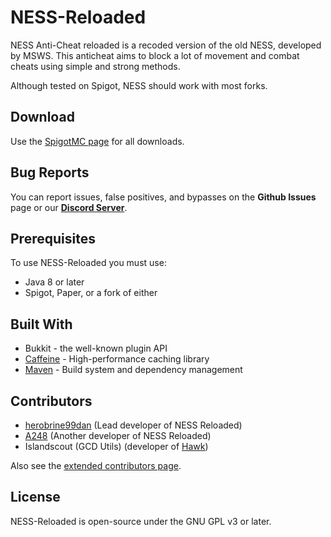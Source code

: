 # NESS-Reloaded
NESS Anti-Cheat reloaded is a recoded version of the old NESS, developed by MSWS.
This anticheat aims to block a lot of movement and combat cheats using simple and strong methods.

Although tested on Spigot, NESS should work with most forks.

## Download

Use the [SpigotMC page](https://www.spigotmc.org/resources/ness-anti-cheat-reloaded.75887/) for all downloads.

## Bug Reports
You can report issues, false positives, and bypasses on the **Github Issues** page or our **[Discord Server](https://discord.gg/63JGnay)**.

## Prerequisites
To use NESS-Reloaded you must use:

* Java 8 or later
* Spigot, Paper, or a fork of either

## Built With
* Bukkit - the well-known plugin API
* [Caffeine](https://github.com/ben-manes/caffeine) - High-performance caching library
* [Maven](https://maven.apache.org/) - Build system and dependency management

## Contributors
 - [herobrine99dan](https://github.com/herobrine99dan) (Lead developer of NESS Reloaded)
 - [A248](https://github.com/A248) (Another developer of NESS Reloaded) 
 - Islandscout (GCD Utils) (developer of [Hawk](https://github.com/HawkAnticheat/Hawk))
 
Also see the [extended contributors page](https://github.com/herobrine99dan/NESS-Reloaded/graphs/contributors).

## License

NESS-Reloaded is open-source under the GNU GPL v3 or later.
 
